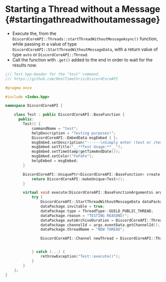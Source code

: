 Starting a Thread without a Message {#startingathreadwithoutamessage}
============
- Execute the, from the `DiscordCoreAPI::Threads::startThreadWithoutMessageAsync()` function, while passing in a value of type `DiscordCoreAPI::StartThreadWithoutMessageData`, with a return value of type `auto` or `DiscordCoreAPI::Thread`.
- Call the function with `.get()` added to the end in order to wait for the results now.

```cpp
/// Test.hpp-Header for the "test" command.
/// https://github.com/RealTimeChris/DiscordCoreAPI

#pragma once

#include <Index.hpp>

namespace DiscordCoreAPI {

	class Test : public DiscordCoreAPI::BaseFunction {
	  public:
		Test() {
			commandName = "test";
			helpDescription = "Testing purposes!";
			DiscordCoreAPI::EmbedData msgEmbed { };
			msgEmbed.setDescription("------\nSimply enter !test or /test!\n------");
			msgEmbed.setTitle("__**Test Usage:**__");
			msgEmbed.setTimeStamp(getTimeAndDate());
			msgEmbed.setColor("FeFeFe");
			helpEmbed = msgEmbed;
		}

		DiscordCoreAPI::UniquePtr<DiscordCoreAPI::BaseFunction> create() {
			return DiscordCoreAPI::makeUnique<Test>();
		}

		virtual void execute(DiscordCoreAPI::BaseFunctionArguments& args) {
			try {
				DiscordCoreAPI::StartThreadWithoutMessageData dataPackage;
				dataPackage.invitable = true;
				dataPackage.type = ThreadType::GUILD_PUBLIC_THREAD;
				dataPackage.reason = "TESTING REASONS!";
				dataPackage.autoArchiveDuration = DiscordCoreAPI::ThreadAutoArchiveDuration::SHORT;
				dataPackage.channelId = args.eventData.getChannelId();
				dataPackage.threadName = "NEW THREAD";

				DiscordCoreAPI::Channel newThread = DiscordCoreAPI::Threads::startThreadWithoutMessageAsync(dataPackage).get();


			} catch (...) {
				rethrowException("Test::execute()");
			}
		}
	};
}
```
